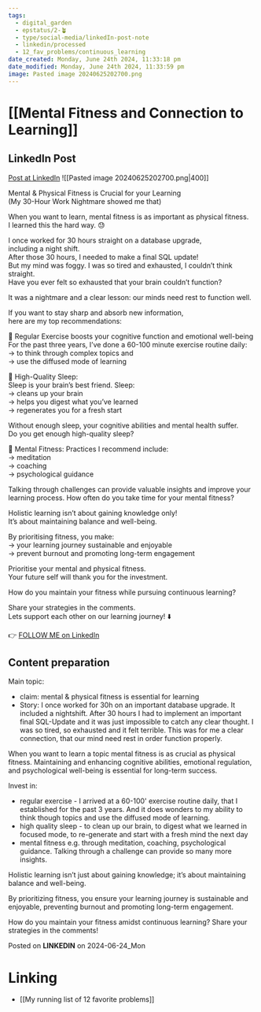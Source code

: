 ```yaml
---
tags:
  - digital_garden
  - epstatus/2-🪴
  - type/social-media/linkedIn-post-note
  - linkedin/processed
  - 12_fav_problems/continuous_learning
date_created: Monday, June 24th 2024, 11:33:18 pm
date_modified: Monday, June 24th 2024, 11:33:59 pm
image: Pasted image 20240625202700.png
---
```

# [[Mental Fitness and Connection to Learning]]
## LinkedIn Post
[Post at LinkedIn](https://www.linkedin.com/posts/sebastiankamilli_mental-physical-fitness-is-crucial-for-activity-7211261871486627840-9GXu?utm_source=share&utm_medium=member_desktop)
![[Pasted image 20240625202700.png|400]]

Mental & Physical Fitness is Crucial for your Learning  
(My 30-Hour Work Nightmare showed me that)  
  
When you want to learn, mental fitness is as important as physical fitness.  
I learned this the hard way. 😓  
  
I once worked for 30 hours straight on a database upgrade,  
including a night shift.  
After those 30 hours, I needed to make a final SQL update!  
But my mind was foggy. I was so tired and exhausted, I couldn’t think straight.  
Have you ever felt so exhausted that your brain couldn’t function?  
  
It was a nightmare and a clear lesson: our minds need rest to function well.  
  
If you want to stay sharp and absorb new information,  
here are my top recommendations:  
  
🔹 Regular Exercise boosts your cognitive function and emotional well-being  
For the past three years, I’ve done a 60-100 minute exercise routine daily:  
→ to think through complex topics and  
→ use the diffused mode of learning  
  
🔹 High-Quality Sleep:  
Sleep is your brain’s best friend. Sleep:  
→ cleans up your brain  
→ helps you digest what you’ve learned  
→ regenerates you for a fresh start  
  
Without enough sleep, your cognitive abilities and mental health suffer.  
Do you get enough high-quality sleep?  
  
🔹 Mental Fitness: Practices I recommend include:  
→ meditation  
→ coaching  
→ psychological guidance  
  
Talking through challenges can provide valuable insights and improve your learning process. How often do you take time for your mental fitness?  
  
Holistic learning isn’t about gaining knowledge only!  
It’s about maintaining balance and well-being.  
  
By prioritising fitness, you make:  
→ your learning journey sustainable and enjoyable  
→ prevent burnout and promoting long-term engagement  
  
Prioritise your mental and physical fitness.  
Your future self will thank you for the investment.  
  
How do you maintain your fitness while pursuing continuous learning?  
  
Share your strategies in the comments.  
Lets support each other on our learning journey! ⬇️

👉 [FOLLOW ME on LinkedIn](https://www.linkedin.com/comm/mynetwork/discovery-see-all?usecase=PEOPLE_FOLLOWS&followMember=sebastiankamilli)

## Content preparation
Main topic:
+ claim: mental & physical fitness is essential for learning
+ Story: I once worked for 30h on an important database upgrade. It included a nightshift. After 30 hours I had to implement an important final SQL-Update and it was just impossible to catch any clear thought. I was so tired, so exhausted and it felt terrible. This was for me a clear connection, that our mind need rest in order function properly. 

When you want to learn a topic mental fitness is as crucial as physical fitness. Maintaining and enhancing cognitive abilities, emotional regulation, and psychological well-being is essential for long-term success.

Invest in:
+ regular exercise - I arrived at a 60-100' exercise routine daily, that I established for the past 3 years. And it does wonders to my ability to think though topics and use the diffused mode of learning.
+ high quality sleep - to clean up our brain, to digest what we learned in focused mode, to re-generate and start with a fresh mind the next day
+ mental fitness e.g. through meditation, coaching, psychological guidance. Talking through a challenge can provide so many more insights.

Holistic learning isn’t just about gaining knowledge; it’s about maintaining balance and well-being. 

By prioritizing fitness, you ensure your learning journey is sustainable and enjoyable, preventing burnout and promoting long-term engagement.

How do you maintain your fitness amidst continuous learning? Share your strategies in the comments!

Posted on **LINKEDIN** on 2024-06-24_Mon
# Linking
+ [[My running list of 12 favorite problems]]